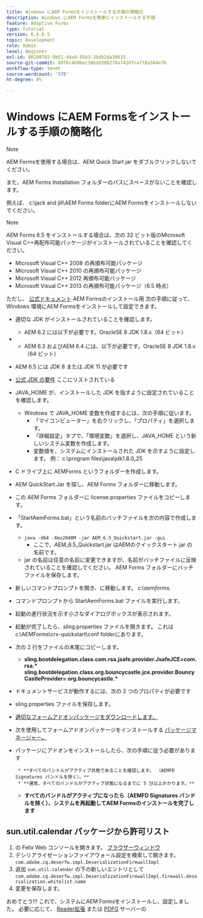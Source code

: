 ```yaml
---
title: Windows にAEM Formsをインストールする手順の簡略化
description: Windows にAEM Formsを簡単にインストールする手順
feature: Adaptive Forms
type: Tutorial
version: 6.4,6.5
topic: Development
role: Admin
level: Beginner
exl-id: 80288765-0b51-44a9-95d3-3bdb2da38615
source-git-commit: 09f6c4b0bec10edd306270a7416fcaff8a584e76
workflow-type: tm+mt
source-wordcount: '578'
ht-degree: 8%

---
```


# Windows にAEM Formsをインストールする手順の簡略化

>[!NOTE]
>
>AEM Formsを使用する場合は、AEM Quick Start jar をダブルクリックしないでください。
>
>また、AEM Forms Installation フォルダーのパスにスペースがないことを確認します。
>
>例えば、 c:\jack and jill\AEM Forms folderにAEM Formsをインストールしないでください。

>[!NOTE]
>
>AEM Forms 6.5 をインストールする場合は、次の 32 ビット版のMicrosoft Visual C++再配布可能パッケージがインストールされていることを確認してください。
>
>* Microsoft Visual C++ 2008 の再頒布可能パッケージ
>* Microsoft Visual C++ 2010 の再頒布可能パッケージ
>* Microsoft Visual C++ 2012 再頒布可能パッケージ
>* Microsoft Visual C++ 2013 の再頒布可能パッケージ（6.5 時点）


ただし、 [公式ドキュメント](https://helpx.adobe.com/jp/experience-manager/6-3/forms/using/installing-configuring-aem-forms-osgi.html) AEM Formsのインストール用 次の手順に従って、Windows 環境にAEM Formsをインストールして設定できます。

* 適切な JDK がインストールされていることを確認します。
   * AEM 6.2 には以下が必要です。OracleSE 8 JDK 1.8.x（64 ビット）
* 
   * AEM 6.3 およびAEM 6.4 には、以下が必要です。OracleSE 8 JDK 1.8.x（64 ビット）
* AEM 6.5 には JDK 8 または JDK 11 が必要です
* [公式 JDK の要件](https://experienceleague.adobe.com/docs/experience-manager-65/deploying/introduction/technical-requirements.html?lang=en) ここにリストされている
* JAVA_HOME が、インストールした JDK を指すように設定されていることを確認します。
   * Windows で JAVA_HOME 変数を作成するには、次の手順に従います。
      * 「マイコンピューター」を右クリックし、「プロパティ」を選択します。
      * 「詳細設定」タブで、「環境変数」を選択し、JAVA_HOME という新しいシステム変数を作成します。
      * 変数値を、システムにインストールされた JDK を示すように設定します。 例： c:\program files\java\jdk1.8.0_25

* C ドライブ上に AEMForms というフォルダーを作成します。
* AEM QuickStart.Jar を探し、AEM Forms フォルダーに移動します。
* この AEM Forms フォルダーに license.properties ファイルをコピーします。
* 「StartAemForms.bat」という名前のバッチファイルを次の内容で作成します。
   * `java -d64 -Xmx2048M -jar AEM_6.5_Quickstart.jar -gui`
      * ここで、AEM_6.5_Quickstart.jar はAEMのクイックスタート jar の名前です。
   * jar の名前は任意の名前に変更できますが、名前がバッチファイルに反映されていることを確認してください。 AEM Forms フォルダーにバッチファイルを保存します。

* 新しいコマンドプロンプトを開き、に移動します。 _c:\aemforms_.

* コマンドプロンプトから StartAemForms.bat ファイルを実行します。

* 起動の進行状況を示す小さなダイアログボックスが表示されます。

* 起動が完了したら、sling.properties ファイルを開きます。 これはc:\AEMForms\crx-quickstart\conf folderにあります。

* 次の 2 行をファイルの末尾にコピーします。
   * **sling.bootdelegation.class.com.rsa.jsafe.provider.JsafeJCE=com.rsa.&#42;** **sling.bootdelegation.class.org.bouncycastle.jce.provider.BouncyCastleProvider= org.bouncycastle.&#42;**
* ドキュメントサービスが動作するには、次の 2 つのプロパティが必要です
* sling.properties ファイルを保存します。
* [適切なフォームアドオンパッケージをダウンロードします。](https://experienceleague.adobe.com/docs/experience-manager-release-information/aem-release-updates/forms-updates/aem-forms-releases.html?lang=ja)
* 次を使用してフォームアドオンパッケージをインストールする [パッケージマネージャー。](http://localhost:4502/crx/packmgr/index.jsp)
* パッケージにアドオンをインストールしたら、次の手順に従う必要があります

       * **すべてのバンドルがアクティブ状態であることを確認します。 （AEMFD Signatures バンドルを除く）。**
       * **通常、すべてのバンドルがアクティブ状態になるまでに 5 分以上かかります。**
   
   * **すべてのバンドルがアクティブになったら（AEMFD Signatures バンドルを除く）、システムを再起動してAEM Formsのインストールを完了します**

## sun.util.calendar パッケージから許可リスト

1. の Felix Web コンソールを開きます。 [ブラウザーウィンドウ](http://localhost:4502/system/console/configMgr)
2. デシリアライゼーションファイアウォール設定を検索して開きます。 `com.adobe.cq.deserfw.impl.DeserializationFirewallImpl`
3. 追加 `sun.util.calendar` の下の新しいエントリとして `com.adobe.cq.deserfw.impl.DeserializationFirewallImpl.firewall.deserialization.whitelist.name`
4. 変更を保存します。

おめでとう!!! これで、システムにAEM Formsをインストールし、設定しました。
必要に応じて、  [Reader拡張](https://experienceleague.adobe.com/docs/experience-manager-learn/forms/document-services/configuring-reader-extension-osgi.html?lang=en) または [ PDFG](https://experienceleague.adobe.com/docs/experience-manager-64/forms/install-aem-forms/osgi-installation/install-configure-document-services.html?lang=ja) サーバーの
